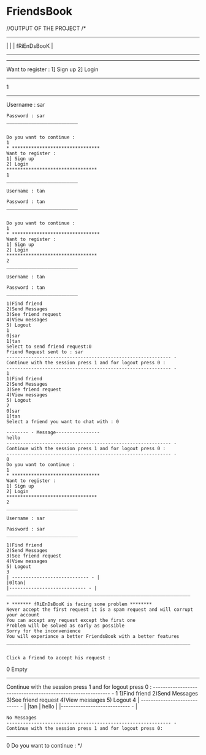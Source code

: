 # FriendsBook
//OUTPUT OF THE PROJECT
/*
____________________________________________________________________

|                                                                   |
|                         fRiEnDsBooK |
____________________________________________________________________


* ********************************
Want to register :
1] Sign up
2] Login
*********************************
1
__________________________

Username : sar

	Password : sar
	__________________________


	Do you want to continue :
	1
	* ********************************
	Want to register :
	1] Sign up
	2] Login
	*********************************
	1
	__________________________

	Username : tan

	Password : tan
	__________________________


	Do you want to continue :
	1
	* ********************************
	Want to register :
	1] Sign up
	2] Login
	*********************************
	2
	__________________________

	Username : tan

	Password : tan
	__________________________

	1)Find friend
	2)Send Messages
	3)See friend request
	4)View messages
	5) Logout
	1
	0]sar
	1]tan
	Select to send friend request:0
	Friend Request sent to : sar
	------------------------------------------------------------ -
	Continue with the session press 1 and for logout press 0 :
	------------------------------------------------------------ -
	1
	1)Find friend
	2)Send Messages
	3)See friend request
	4)View messages
	5) Logout
	2
	0]sar
	1]tan
	Select a friend you want to chat with : 0

	-------- - Message----------------
	hello
	------------------------------------------------------------ -
	Continue with the session press 1 and for logout press 0 :
	------------------------------------------------------------ -
	0
	Do you want to continue :
	1
	* ********************************
	Want to register :
	1] Sign up
	2] Login
	*********************************
	2
	__________________________

	Username : sar

	Password : sar
	__________________________

	1)Find friend
	2)Send Messages
	3)See friend request
	4)View messages
	5) Logout
	3
	| ---------------------------- - |
	|0]tan|
	|---------------------------- - |
	___________________________________________________________________

	* ******* fRiEnDsBooK is facing some problem ********
	Never accept the first request it is a spam request and will corrupt your account
	You can accept any request except the first one
	Problem will be solved as early as possible
	Sorry for the inconvenience
	You will experiance a better FriendsBook with a better features
	___________________________________________________________________


	Click a friend to accept his request :
0
Empty
------------------------------------------------------------ -
Continue with the session press 1 and for logout press 0 :
	------------------------------------------------------------ -
	1
	1)Find friend
	2)Send Messages
	3)See friend request
	4)View messages
	5) Logout
	4
	| ---------------------------- - |
	|tan | hello          |
	|---------------------------- - |

	No Messages
	------------------------------------------------------------ -
	Continue with the session press 1 and for logout press 0:
------------------------------------------------------------ -
0
Do you want to continue :
*/
